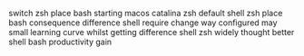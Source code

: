 switch zsh place bash starting macos catalina zsh default shell zsh place bash consequence difference shell require change way configured may small learning curve whilst getting difference shell zsh widely thought better shell bash productivity gain